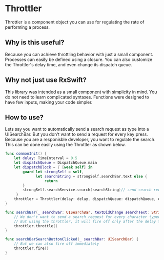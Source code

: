 # Throttler

Throttler is a component object you can use for regulating the rate of performing a process.

## Why is this useful?

Because you can achieve throttling behavior with just a small component.  Processes can easily be defined using a closure.  You can also customize the Throttler's delay time, and even change its dispatch queue.

## Why not just use RxSwift?

This library was intended as a small component with simplicity in mind.  You do not need to learn complicated syntaxes.  Functions were designed to have few inputs, making your code simpler.

## How to use?

Lets say you want to automatically send a search request as type into a UISearchBar.  But you don't want to send a request for every key press.  Because you are a responisble developer, you want to regulate the search.  This can be done easily using the Throttler as shown below.

```swift
func commonInit() {
    let delay: TimeInterval = 0.5
    let dispatchQueue = DispatchQueue.main
    let dispatchBlock = { [weak self] in
        guard let strongSelf = self,
              let searchString = strongSelf.searchBar.text else {
                  return
        }
        strongSelf.searchService.search(searchString)// send search request
     }
    throttler = Throttler(delay: delay, dispatchQueue: dispatchQueue, dispatchBlock: dispatchBlock)
}

func searchBar(_ searchBar: UISearchBar, textDidChange searchText: String) {
    // We don't want to send a search request for every character typed.
    // But using the throttler, it will fire off only after the delay time.
    throttler.throttle()
}

func searchBarSearchButtonClicked(_ searchBar: UISearchBar) {
    // But we can also fire off immediately
    throttler.fire()
}
    
```
